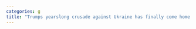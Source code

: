```yaml
---
categories: g
title: "Trumps yearslong crusade against Ukraine has finally come home to roost as Republicans call for abandoning Kyiv"
---
```

